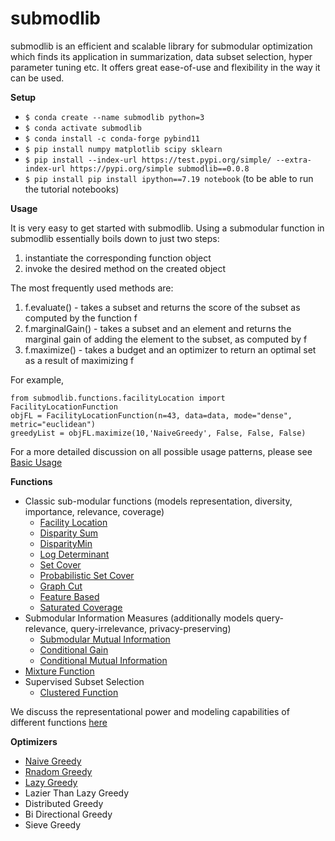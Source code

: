 # submodlib

submodlib is an efficient and scalable library for submodular optimization which finds its application in summarization, data subset selection, hyper parameter tuning etc. It offers great ease-of-use and flexibility in the way it can be used.

**Setup**
* `$ conda create --name submodlib python=3`
* `$ conda activate submodlib`
* `$ conda install -c conda-forge pybind11`
* `$ pip install numpy matplotlib scipy sklearn`
* `$ pip install --index-url https://test.pypi.org/simple/ --extra-index-url https://pypi.org/simple submodlib==0.0.8`
* `$ pip install pip install ipython==7.19 notebook` (to be able to run the tutorial notebooks)

**Usage**

It is very easy to get started with submodlib. Using a submodular function in submodlib essentially boils down to just two steps:

1. instantiate the corresponding function object
2. invoke the desired method on the created object

The most frequently used methods are:
1. f.evaluate() - takes a subset and returns the score of the subset as computed by the function f
2. f.marginalGain() - takes a subset and an element and returns the marginal gain of adding the element to the subset, as computed by f
3. f.maximize() - takes a budget and an optimizer to return an optimal set as a result of maximizing f

For example,
```
from submodlib.functions.facilityLocation import FacilityLocationFunction
objFL = FacilityLocationFunction(n=43, data=data, mode="dense", metric="euclidean")
greedyList = objFL.maximize(10,'NaiveGreedy', False, False, False)
```

For a more detailed discussion on all possible usage patterns, please see [Basic Usage](https://github.com/vishkaush/submodlib/blob/master/tutorials/Basic%20Usage.ipynb)


**Functions**
* Classic sub-modular functions (models representation, diversity, importance, relevance, coverage)
    * [Facility Location](https://submodlib.readthedocs.io/en/latest/functions/facilityLocation.html)
    * [Disparity Sum](https://submodlib.readthedocs.io/en/latest/functions/disparitySum.html)
    * [DisparityMin](https://submodlib.readthedocs.io/en/latest/functions/disparityMin.html)
    * [Log Determinant](https://submodlib.readthedocs.io/en/latest/functions/logDeterminant.html)
    * [Set Cover](https://submodlib.readthedocs.io/en/latest/functions/setCover.html)
    * [Probabilistic Set Cover](https://submodlib.readthedocs.io/en/latest/functions/probabilisticSetCover.html)
    * [Graph Cut](https://submodlib.readthedocs.io/en/latest/functions/graphCut.html)
    * [Feature Based](https://submodlib.readthedocs.io/en/latest/functions/featureBased.html)
    * [Saturated Coverage](https://submodlib.readthedocs.io/en/latest/functions/saturatedCoverage.html)
* Submodular Information Measures (additionally models query-relevance, query-irrelevance, privacy-preserving)
    * [Submodular Mutual Information](https://submodlib.readthedocs.io/en/latest/functions/submodularMutualInformation.html)
    * [Conditional Gain](https://submodlib.readthedocs.io/en/latest/functions/conditionalGain.html)
    * [Conditional Mutual Information](https://submodlib.readthedocs.io/en/latest/functions/conditionalMutualInformation.html)
* [Mixture Function](https://submodlib.readthedocs.io/en/latest/functions/mixture.html)
* Supervised Subset Selection
    * [Clustered Function](https://submodlib.readthedocs.io/en/latest/functions/clustered.html)

We discuss the representational power and modeling capabilities of different functions [here](https://github.com/vishkaush/submodlib/blob/master/tutorials/Representational%20Power%20of%20Different%20Functions.ipynb)

**Optimizers**
* [Naive Greedy](https://submodlib.readthedocs.io/en/latest/optimizers/naiveGreedy.html)
* [Rnadom Greedy](https://submodlib.readthedocs.io/en/latest/optimizers/randomGreedy.html)
* [Lazy Greedy](https://submodlib.readthedocs.io/en/latest/optimizers/lazyGreedy.html)
* Lazier Than Lazy Greedy
* Distributed Greedy
* Bi Directional Greedy
* Sieve Greedy







